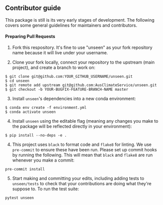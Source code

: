 ## Contributor guide

This package is still is its very early stages of development. The following covers some general guidelines for maintainers and contributors.

#### Preparing Pull Requests
1. Fork this respository. It's fine to use "unseen" as your fork repository name because it will live under your username.

2. Clone your fork locally, connect your repository to the upstream (main project), and create a branch to work on:

```
$ git clone git@github.com:YOUR_GITHUB_USERNAME/unseen.git
$ cd unseen
$ git remote add upstream git@github.com:AusClimateService/unseen.git
$ git checkout -b YOUR-BUGFIX-FEATURE-BRANCH-NAME master
```

3. Install `unseen`'s dependencies into a new conda environment:

```
$ conda env create -f environment.yml
$ conda activate unseen
```

4. Install `unseen` using the editable flag (meaning any changes you make to the package will be reflected directly in your environment):

```
$ pip install --no-deps -e .
```

4. This project uses `black` to format code and `flake8` for linting. We use `pre-commit` to ensure these have been run. Please set up commit hooks by running the following. This will mean that `black` and `flake8` are run whenever you make a commit:

```
pre-commit install
```

5. Start making and committing your edits, including adding tests to `unseen/tests` to check that your contributions are doing what they're suppose to. To run the test suite:

```
pytest unseen
```
